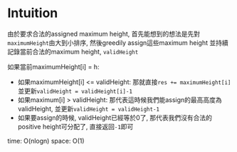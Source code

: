 # Intuition

由於要求合法的assigned maximum height,
首先能想到的想法是先對`maximumHeight`由大到小排序, 然後greedily assign這些maximum height
並持續記錄當前合法的maximum height, `validHeight`

如果當前maximumHeight[i] = h:

- 如果maximumHeight[i] <= validHeight: 那就直接`res += maximumHeight[i]`並更新`validHeight = validHeight[i]-1`
- 如果maximum[i] > validHeight: 那代表這時候我們能assign的最高高度為validHeight, 並更新`validHeight = validHeight-1`
- 如果要assign的時候, validHeight已經等於0了, 那代表我們沒有合法的positive height可分配了, 直接返回`-1`即可


time: O(nlogn)
space: O(1)